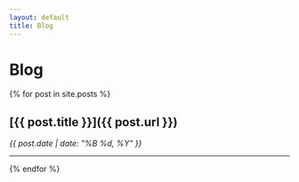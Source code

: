 ```yaml
---
layout: default
title: Blog
---
```


# Blog

{% for post in site.posts %}
## [{{ post.title }}]({{ post.url }})
*{{ post.date | date: "%B %d, %Y" }}*

---
{% endfor %}
